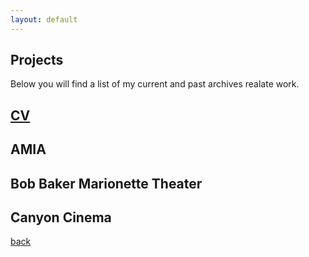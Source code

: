 ```yaml
---
layout: default
---
```


## Projects

Below you will find a list of my current and past archives realate work.

## [CV](./virtual-restoration-of-color-faded-objects.html)

## AMIA

## Bob Baker Marionette Theater

## Canyon Cinema



[back](./)

